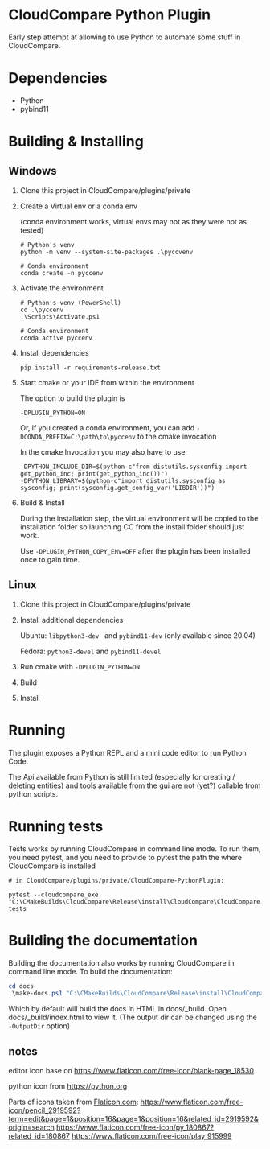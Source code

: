 # CloudCompare Python Plugin

Early step attempt at allowing to use Python to automate some stuff in CloudCompare.

# Dependencies

 - Python
 - pybind11

# Building & Installing

## Windows

1) Clone this project in CloudCompare/plugins/private


2) Create a Virtual env or a conda env 

   (conda environment works, virtual envs may not as they were not as tested)

    ```shell script
    # Python's venv
    python -m venv --system-site-packages .\pyccvenv 
   
    # Conda environment
    conda create -n pyccenv
    ```

3) Activate the environment

    ```shell script
    # Python's venv (PowerShell)
   cd .\pyccenv
   .\Scripts\Activate.ps1
    
    # Conda environment
    conda active pyccenv
    ```
   
4) Install dependencies

    ```shell script
   pip install -r requirements-release.txt
    ```
   
5) Start cmake or your IDE from within the environment

    The option to build the plugin is 
    ```shell script
    -DPLUGIN_PYTHON=ON
    ```

   Or, if you created a conda environment, you can add
    `-DCONDA_PREFIX=C:\path\to\pyccenv` to the cmake invocation


    In the cmake Invocation you may also have to use:
    ```shell script
    -DPYTHON_INCLUDE_DIR=$(python-c"from distutils.sysconfig import get_python_inc; print(get_python_inc())")
    -DPYTHON_LIBRARY=$(python-c"import distutils.sysconfig as sysconfig; print(sysconfig.get_config_var('LIBDIR'))")
    ```
5) Build & Install

    During the installation step, the virtual environment will be copied to the installation folder
    so launching CC from the install folder should just work.
    
    Use `-DPLUGIN_PYTHON_COPY_ENV=OFF` after the plugin has been installed once to gain time.

## Linux
1) Clone this project in CloudCompare/plugins/private
2) Install additional dependencies

    Ubuntu: `libpython3-dev ` and `pybind11-dev` (only available since 20.04)

    Fedora: `python3-devel` and  `pybind11-devel`


2) Run cmake with `-DPLUGIN_PYTHON=ON`
3) Build
4) Install

# Running

The plugin exposes a Python REPL and a mini code editor to run Python Code.

The Api available from Python is still limited (especially for creating / deleting entities) and
tools available from the gui are not (yet?) callable from python scripts. 


# Running tests

Tests works by running CloudCompare in command line mode.
To run them, you need pytest, and you need to provide to pytest the path the where CloudCompare is installed

```shell
# in CloudCompare/plugins/private/CloudCompare-PythonPlugin:

pytest --cloudcompare_exe "C:\CMakeBuilds\CloudCompare\Release\install\CloudCompare\CloudCompare.exe" tests
```

# Building the documentation

Building the documentation also works by running CloudCompare in command line mode.
To build the documentation:

``` powershell
cd docs
.\make-docs.ps1 "C:\CMakeBuilds\CloudCompare\Release\install\CloudCompare\CloudCompare.exe"
```

Which by default will build the docs in HTML in docs/_build. Open docs/_build/index.html to view it.
(The output dir can be changed using the `-OutputDir` option)


## notes
editor icon base on https://www.flaticon.com/free-icon/blank-page_18530

python icon from https://python.org

Parts of icons taken from [Flaticon.com](www.flaticon.com): 
https://www.flaticon.com/free-icon/pencil_2919592?term=edit&page=1&position=16&page=1&position=16&related_id=2919592&origin=search
https://www.flaticon.com/free-icon/py_180867?related_id=180867
https://www.flaticon.com/free-icon/play_915999

